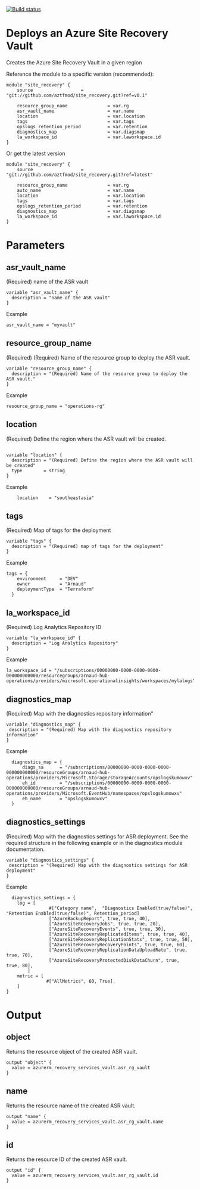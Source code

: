 [![Build status](https://dev.azure.com/azure-terraform/Blueprints/_apis/build/status/modules/site_recovery)](https://dev.azure.com/azure-terraform/Blueprints/_build/latest?definitionId=9)
# Deploys an Azure Site Recovery Vault
Creates the Azure Site Recovery Vault in a given region


Reference the module to a specific version (recommended):
```hcl
module "site_recovery" {
    source                  = "git://github.com/aztfmod/site_recovery.git?ref=v0.1"
  
    resource_group_name               = var.rg
    asr_vault_name                    = var.name
    location                          = var.location
    tags                              = var.tags
    opslogs_retention_period          = var.retention
    diagnostics_map                   = var.diagsmap
    la_workspace_id                   = var.laworkspace.id
}
```

Or get the latest version
```hcl
module "site_recovery" {
    source                  = "git://github.com/aztfmod/site_recovery.git?ref=latest"
  
    resource_group_name               = var.rg
    auto_name                         = var.name
    location                          = var.location
    tags                              = var.tags
    opslogs_retention_period          = var.retention
    diagnostics_map                   = var.diagsmap
    la_workspace_id                   = var.laworkspace.id
}
```

# Parameters
## asr_vault_name
(Required) name of the ASR vault
```hcl
variable "asr_vault_name" {
  description = "name of the ASR vault"
}

```
Example
```hcl
asr_vault_name = "myvault"
```

## resource_group_name
(Required) (Required) Name of the resource group to deploy the ASR vault.
```hcl
variable "resource_group_name" {
  description = "(Required) Name of the resource group to deploy the ASR vault."
}

```
Example
```hcl
resource_group_name = "operations-rg"
```

## location
(Required) Define the region where the ASR vault will be created.
```hcl

variable "location" {
  description = "(Required) Define the region where the ASR vault will be created"
  type        = string
}
```
Example
```hcl
    location    = "southeastasia"
```

## tags
(Required) Map of tags for the deployment
```hcl
variable "tags" {
  description = "(Required) map of tags for the deployment"
}
```
Example
```hcl
tags = {
    environment     = "DEV"
    owner           = "Arnaud"
    deploymentType  = "Terraform"
  }
```

## la_workspace_id
(Required) Log Analytics Repository ID
```hcl
variable "la_workspace_id" {
  description = "Log Analytics Repository"
}
```
Example
```hcl
la_workspace_id = "/subscriptions/00000000-0000-0000-0000-000000000000/resourcegroups/arnaud-hub-operations/providers/microsoft.operationalinsights/workspaces/mylalogs"
```

## diagnostics_map
(Required) Map with the diagnostics repository information"
```hcl
variable "diagnostics_map" {
 description = "(Required) Map with the diagnostics repository information"
}
```
Example
```hcl
  diagnostics_map = {
      diags_sa      = "/subscriptions/00000000-0000-0000-0000-000000000000/resourceGroups/arnaud-hub-operations/providers/Microsoft.Storage/storageAccounts/opslogskumowxv"
      eh_id         = "/subscriptions/00000000-0000-0000-0000-000000000000/resourceGroups/arnaud-hub-operations/providers/Microsoft.EventHub/namespaces/opslogskumowxv"
      eh_name       = "opslogskumowxv"
  }
```

## diagnostics_settings
(Required) Map with the diagnostics settings for ASR deployment.
See the required structure in the following example or in the diagnostics module documentation.

```hcl
variable "diagnostics_settings" {
 description = "(Required) Map with the diagnostics settings for ASR deployment"
}
```
Example
```hcl
  diagnostics_settings = {
    log = [
                #["Category name",  "Diagnostics Enabled(true/false)", "Retention Enabled(true/false)", Retention_period] 
                ["AzureBackupReport", true, true, 40],
                ["AzureSiteRecoveryJobs", true, true, 20],
                ["AzureSiteRecoveryEvents", true, true, 30],
                ["AzureSiteRecoveryReplicatedItems", true, true, 40],
                ["AzureSiteRecoveryReplicationStats", true, true, 50],
                ["AzureSiteRecoveryRecoveryPoints", true, true, 60],
                ["AzureSiteRecoveryReplicationDataUploadRate", true, true, 70],
                ["AzureSiteRecoveryProtectedDiskDataChurn", true, true, 80],
        ]
    metric = [
               #["AllMetrics", 60, True],
    ]
}
```

# Output
## object
Returns the resource object of the created ASR vault.
```hcl
output "object" {
  value = azurerm_recovery_services_vault.asr_rg_vault
}
```

## name
Returns the resource name of the created ASR vault.
```hcl
output "name" {
  value = azurerm_recovery_services_vault.asr_rg_vault.name
}

```

## id
Returns the resource ID of the created ASR vault.
```hcl
output "id" {
  value = azurerm_recovery_services_vault.asr_rg_vault.id
}

```
